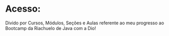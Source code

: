 # Acesso:   
Divido por Cursos, Módulos, Seções e Aulas referente ao meu progresso ao Bootcamp da Riachuelo de Java com a Dio!
